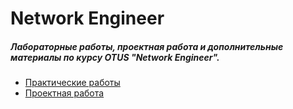 # Network Engineer
##### Лабораторные работы, проектная работа и дополнительные материалы по курсу OTUS "Network Engineer".
* [Практические работы](https://github.com/bislogin/otus/tree/main/labs)
* [Проектная работа](https://github.com/bislogin/otus/tree/main/final)

